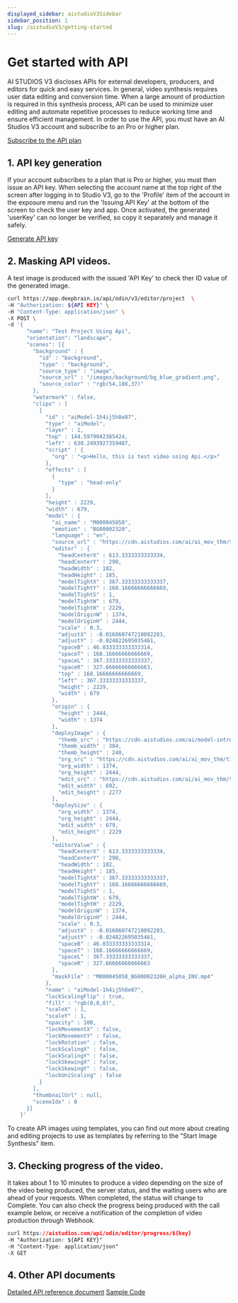 ```yaml
---
displayed_sidebar: aistudioV3Sidebar
sidebar_position: 1
slug: /aistudioV3/getting-started
---
```


# Get started with API

AI STUDIOS V3 discloses APIs for external developers, producers, and editors for quick and easy services. In general, video synthesis requires user data editing and conversion time. When a large amount of production is required in this synthesis process, API can be used to minimize user editing and automate repetitive processes to reduce working time and ensure efficient management. In order to use the API, you must have an AI Studios V3 account and subscribe to an Pro or higher plan.

[Subscribe to the API plan](https://app.deepbrain.io)



## 1. API key generation

If your account subscribes to a plan that is Pro or higher, you must then issue an API key. When selecting the account name at the top right of the screen after logging in to Studio V3, go to the 'Profile' item of the account in the exposure menu and run the 'Issuing API Key' at the bottom of the screen to check the user key and app. Once activated, the generated 'userKey' can no longer be verified, so copy it separately and manage it safely.

[Generate API key](./generate-api-key)



## 2. Masking API videos.

A test image is produced with the issued 'API Key' to check ther ID value of the generated image.

```bash
curl https://app.deepbrain.io/api/odin/v3/editor/project  \
-H "Authorization: ${API KEY}" \
-H "Content-Type: application/json" \
-X POST \
-d '{
      "name": "Test Project Using Api",
      "orientation": "landscape",
      "scenes": [{
        "background" : {
          "id" : "background",
          "type" : "background",
          "source_type" : "image",
          "source_url" : "/images/background/bg_blue_gradient.png",
          "source_color" : "rgb(54,188,37)"
        },
        "watermark" : false,
        "clips" : [
          {
            "id" : "aiModel-1h4ij5h8e87",
            "type" : "aiModel",
            "layer" : 1,
            "top" : 144.5979042385424,
            "left" : 630.2493927359487,
            "script" : {
              "org" : "<p>Hello, this is test video using Api.</p>"
            },
            "effects" : [
              {
                "type" : "head-only"
              }
            ],
            "height" : 2229,
            "width" : 679,
            "model" : {
              "ai_name" : "M000045058",
              "emotion" : "BG00002320",
              "language" : "en",
              "source_url" : "https://cdn.aistudios.com/ai/ai_mov_thm/tight_ai_mov_thm_M000045058_BG00002320.png",
              "editor" : {
                "headCenterX" : 613.3333333333334,
                "headCenterY" : 290,
                "headWidth" : 182,
                "headHeight" : 185,
                "modelTightX" : 367.33333333333337,
                "modelTightY" : 168.16666666666669,
                "modelTightS" : 1,
                "modelTightW" : 679,
                "modelTightH" : 2229,
                "modelOriginW" : 1374,
                "modelOriginH" : 2444,
                "scale" : 0.3,
                "adjustX" : -0.016860747210092203,
                "adjustY" : -0.024822695035461,
                "spaceB" : 46.833333333333314,
                "spaceT" : 168.16666666666669,
                "spaceL" : 367.33333333333337,
                "spaceR" : 327.66666666666663,
                "top" : 168.16666666666669,
                "left" : 367.33333333333337,
                "height" : 2229,
                "width" : 679
              },
              "origin" : {
                "height" : 2444,
                "width" : 1374
              },
              "deployImage" : {
                "themb_src" : "https://cdn.aistudios.com/ai/model-introduce/thumbnails/M000045058_BG00002320.png",
                "themb_width" : 384,
                "themb_height" : 240,
                "org_src" : "https://cdn.aistudios.com/ai/ai_mov_thm/tight_ai_mov_thm_M000045058_BG00002320_org.png",
                "org_width" : 1374,
                "org_height" : 2444,
                "edit_src" : "https://cdn.aistudios.com/ai/ai_mov_thm/tight_ai_mov_thm_M000045058_BG00002320.png",
                "edit_width" : 692,
                "edit_height" : 2277
              },
              "deploySize" : {
                "org_width" : 1374,
                "org_height" : 2444,
                "edit_width" : 679,
                "edit_height" : 2229
              },
              "editorValue" : {
                "headCenterX" : 613.3333333333334,
                "headCenterY" : 290,
                "headWidth" : 182,
                "headHeight" : 185,
                "modelTightX" : 367.33333333333337,
                "modelTightY" : 168.16666666666669,
                "modelTightS" : 1,
                "modelTightW" : 679,
                "modelTightH" : 2229,
                "modelOriginW" : 1374,
                "modelOriginH" : 2444,
                "scale" : 0.3,
                "adjustX" : -0.016860747210092203,
                "adjustY" : -0.024822695035461,
                "spaceB" : 46.833333333333314,
                "spaceT" : 168.16666666666669,
                "spaceL" : 367.33333333333337,
                "spaceR" : 327.66666666666663
              },
              "maskFile" : "M000045058_BG00002320H_alpha_INV.mp4"
            },
            "name" : "aiModel-1h4ij5h8e87",
            "lockScalingFlip" : true,
            "fill" : "rgb(0,0,0)",
            "scaleX" : 1,
            "scaleY" : 1,
            "opacity" : 100,
            "lockMovementX" : false,
            "lockMovementY" : false,
            "lockRotation" : false,
            "lockScalingX" : false,
            "lockScalingY" : false,
            "lockSkewingX" : false,
            "lockSkewingY" : false,
            "lockUniScaling" : false
          }
        ],
        "thumbnailUrl" : null,
        "sceneIdx" : 0
      }]
    }'
```

To create API images using templates, you can find out more about creating and editing projects to use as templates by referring to the "Start Image Synthesis" item.



## 3. Checking progress of the video.

It takes about 1 to 10 minutes to produce a video depending on the size of the video being produced, the server status, and the waiting users who are ahead of your requests. When completed, the status will change to Complete. You can also check the progress being produced with the call example below, or receive a notification of the completion of video production through Webhook.


```css
curl https://aistudios.com/api/odin/editor/progress/${key}
-H "Authorization: ${API KEY}"
-H "Content-Type: application/json"
-X GET
```

## 4. Other API documents

[Detailed API reference document](reference/auth)
[Sample Code](https://github.com/DeepBrain-AI/studio-v3-api-sample)